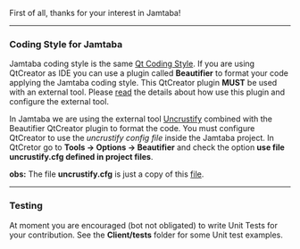 First of all, thanks for your interest in Jamtaba! 

***

### Coding Style for Jamtaba
Jamtaba coding style is the same [Qt Coding Style](https://wiki.qt.io/Qt_Coding_Style). If you are using QtCreator as IDE you can use a plugin called **Beautifier** to format your code applying the Jamtaba coding style. This QtCreator plugin **MUST** be used with an external tool. Please [read](http://doc.qt.io/qtcreator/creator-beautifier.html) the details about how use this plugin and configure the external tool.

In Jamtaba we are using the external tool [Uncrustify](http://uncrustify.sourceforge.net/) combined with the Beautifier QtCreator plugin to format the code. You must configure QtCreator to use the *uncrustify config file* inside the Jamtaba project. In QtCretor go to **Tools -> Options -> Beautifier** and check the option **use file uncrustify.cfg defined in project files**.

**obs:** The file **uncrustify.cfg** is just a copy of this [file](https://gist.github.com/trollixx/11204806).

***

### Testing
At moment you are encouraged (bot not obligated) to write Unit Tests for your contribution. See the **Client/tests** folder for some Unit test examples.
